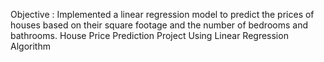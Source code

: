 Objective : Implemented a linear regression model to predict the prices of houses based on their square footage and the number of bedrooms and bathrooms.
House Price Prediction Project
Using Linear Regression Algorithm
